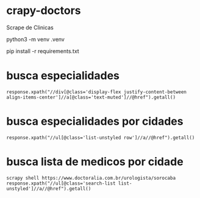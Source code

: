 # crapy-doctors
Scrape de Clinicas

python3 -m venv .venv

pip install -r requirements.txt


# busca especialidades 
``` scrapy shell https://www.doctoralia.com.br/especializacoes-medicas/
response.xpath("//div[@class='display-flex justify-content-between align-items-center']//a[@class='text-muted']//@href").getall()
``` 

# busca especialidades por cidades
```  scrapy shell https://www.doctoralia.com.br/especializacoes-medicas/em-detalhe/urologista
response.xpath("//ul[@class='list-unstyled row']//a//@href").getall()
``` 

# busca  lista de medicos por cidade
``` 
scrapy shell https://www.doctoralia.com.br/urologista/sorocaba
response.xpath("//ul[@class='search-list list-unstyled']//a//@href").getall() 
``` 


